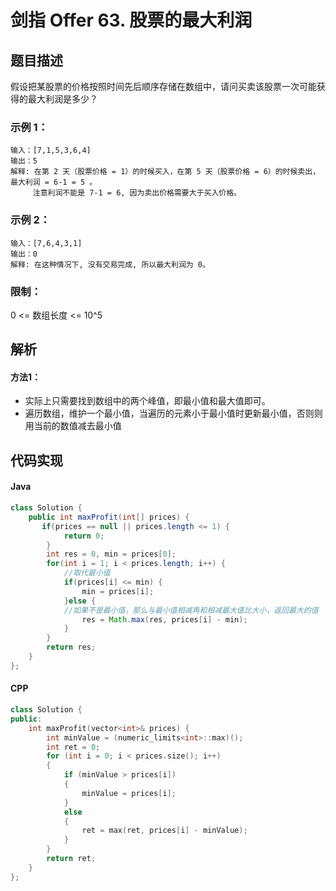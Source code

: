# 剑指 Offer 63. 股票的最大利润

## 题目描述
假设把某股票的价格按照时间先后顺序存储在数组中，请问买卖该股票一次可能获得的最大利润是多少？

### 示例 1：
```
输入：[7,1,5,3,6,4]
输出：5
解释: 在第 2 天（股票价格 = 1）的时候买入，在第 5 天（股票价格 = 6）的时候卖出，最大利润 = 6-1 = 5 。
     注意利润不能是 7-1 = 6, 因为卖出价格需要大于买入价格。
```
### 示例 2：
```
输入：[7,6,4,3,1]
输出：0
解释: 在这种情况下, 没有交易完成, 所以最大利润为 0。
```

### 限制：
0 <= 数组长度 <= 10^5


## 解析
#### 方法1：
- 实际上只需要找到数组中的两个峰值，即最小值和最大值即可。
- 遍历数组，维护一个最小值，当遍历的元素小于最小值时更新最小值，否则则用当前的数值减去最小值

## 代码实现
#### Java
```Java
class Solution {
    public int maxProfit(int[] prices) {
       if(prices == null || prices.length <= 1) {
            return 0;
        }
        int res = 0, min = prices[0];
        for(int i = 1; i < prices.length; i++) {
			//取代最小值
            if(prices[i] <= min) {
                min = prices[i];
            }else {
			//如果不是最小值，那么与最小值相减再和相减最大值比大小，返回最大的值
                res = Math.max(res, prices[i] - min);
            }
        }
        return res;
    }
};
```

#### CPP
```C++
class Solution {
public:
    int maxProfit(vector<int>& prices) {
        int minValue = (numeric_limits<int>::max)();
        int ret = 0;
        for (int i = 0; i < prices.size(); i++)
        {
            if (minValue > prices[i])
            {
                minValue = prices[i];
            }
            else
            {
                ret = max(ret, prices[i] - minValue);
            }
        }
        return ret;
    }
};
```